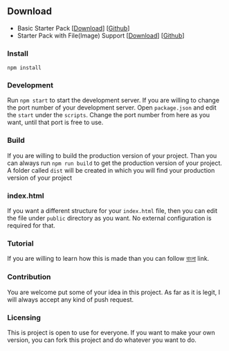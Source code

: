 ## Download
- Basic Starter Pack [[Download](https://github.com/zonayedpca/react-starter-pack/archive/master.zip)] [[Github](https://github.com/zonayedpca/react-starter-pack)]
- Starter Pack with File(Image) Support [[Download](https://github.com/zonayedpca/react-starter-pack/archive/react-starter-pack-file-support.zip)] [[Github](https://github.com/zonayedpca/react-starter-pack)]

### Install
```
npm install
```

### Development
Run `npm start` to start the development server. If you are willing to change the port number of your development server. Open `package.json` and edit the `start` under the `scripts`. Change the port number from here as you want, until that port is free to use.

### Build
If you are willing to build the production version of your project. Than you can always run  `npm run build` to get the production version of your project. A folder called `dist` will be created in which you will find your production version of your project

### index.html
If you want a different structure for your `index.html` file, then you can edit the file under `public` directory as you want. No external configuration is required for that.

### Tutorial
If you are willing to learn how this is made than you can follow [বাংলা](https://medium.com/@zonayedpca/%E0%A6%93%E0%A7%9F%E0%A7%87%E0%A6%AC%E0%A6%AA%E0%A7%8D%E0%A6%AF%E0%A6%BE%E0%A6%95-%E0%A6%A6%E0%A6%BF%E0%A7%9F%E0%A7%87-%E0%A6%B0%E0%A6%BF%E0%A6%85%E0%A7%8D%E0%A6%AF%E0%A6%BE%E0%A6%95%E0%A7%8D%E0%A6%9F-%E0%A6%8F%E0%A6%B0-%E0%A6%B8%E0%A7%8D%E0%A6%9F%E0%A6%BE%E0%A6%B0%E0%A7%8D%E0%A6%9F%E0%A6%BE%E0%A6%B0-%E0%A6%AA%E0%A7%8D%E0%A6%AF%E0%A6%BE%E0%A6%95-%E0%A6%B8%E0%A7%8D%E0%A6%95%E0%A7%8D%E0%A6%B0%E0%A7%8D%E0%A6%AF%E0%A6%BE%E0%A6%9A-%E0%A6%A5%E0%A7%87%E0%A6%95%E0%A7%87-a270e76c54f?source=user_profile---------3----------------) link.

### Contribution
You are welcome put some of your idea in this project. As far as it is legit, I will always accept any kind of push request.

### Licensing
This is project is open to use for everyone. If you want to make your own version, you can fork this project and do whatever you want to do.
